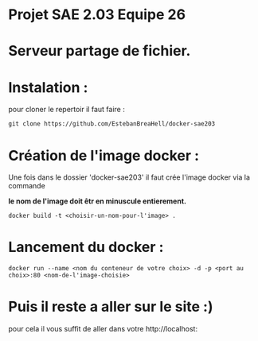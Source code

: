 # Projet SAE 2.03 Equipe 26


# Serveur partage de fichier.

# Instalation : 
pour cloner le repertoir il faut faire : 
```
git clone https://github.com/EstebanBreaHell/docker-sae203
```
# Création de l'image docker : 
Une fois dans le dossier 'docker-sae203' il faut crée l'image docker via la commande 

**le nom de l'image doit êtr en minuscule entierement.**
```
docker build -t <choisir-un-nom-pour-l'image> .
```

# Lancement du docker :

```
docker run --name <nom du conteneur de votre choix> -d -p <port au choix>:80 <nom-de-l'image-choisie>
```

# Puis il reste a aller sur le site :) 

pour cela il vous suffit de aller dans votre http://localhost:<port choisi au run>
